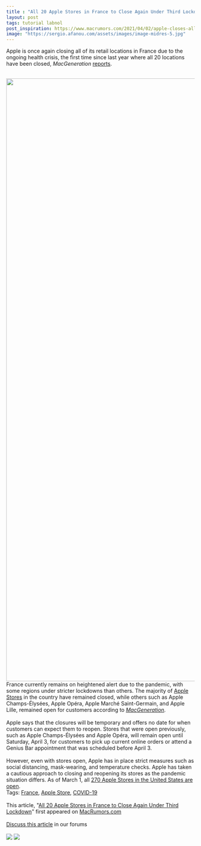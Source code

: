 ```yaml
---
title : "All 20 Apple Stores in France to Close Again Under Third Lockdown"
layout: post
tags: tutorial labnol
post_inspiration: https://www.macrumors.com/2021/04/02/apple-closes-all-france-retail-locations/
image: "https://sergio.afanou.com/assets/images/image-midres-5.jpg"
---
```


Apple is once again closing all of its retail locations in France due to the ongoing health crisis, the first time since last year where all 20 locations have been closed, <em>MacGeneration</em> <a href="https://www.macg.co/aapl/2021/04/apple-referme-tous-ses-stores-en-france-120595">reports</a>.
<br/>

<br/>
<img src="https://images.macrumors.com/article-new/2021/04/apple-lille-france.jpeg" alt="" width="2880" height="1612" class="aligncenter size-full wp-image-792066" />
<br/>
France currently remains on heightened alert due to the pandemic, with some regions under stricter lockdowns than others. The majority of <a href="https://www.macrumors.com/roundup/apple-retail-stores/">Apple Stores</a> in the country have remained closed, while others such as Apple Champs-Élysées, Apple Opéra, Apple Marché Saint-Germain, and Apple Lille, remained open for customers according to <em><a href="https://www.macg.co/aapl/2021/03/confinement-les-apple-store-de-paris-et-lille-restent-ouverts-120317">MacGeneration</a></em>.
<br/>

<br/>
Apple says that the closures will be temporary and offers no date for when customers can expect them to reopen. Stores that were open previously, such as Apple Champs-Élysées and Apple Opéra, will remain open until Saturday, April 3, for customers to pick up current online orders or attend a Genius Bar appointment that was scheduled before April 3.
<br/>

<br/>
However, even with stores open, Apple has in place strict measures such as social distancing, mask-wearing, and temperature checks. Apple has taken a cautious approach to closing and reopening its stores as the pandemic situation differs. As of March 1, all <a href="https://www.macrumors.com/2021/03/01/apple-reopens-all-us-retail-stores/">270 Apple Stores in the United States are open</a>.<div class="linkback">Tags: <a href="https://www.macrumors.com/guide/france/">France</a>, <a href="https://www.macrumors.com/guide/apple-store/">Apple Store</a>, <a href="https://www.macrumors.com/guide/covid-19-coronavirus/">COVID-19</a></div><br/>This article, &quot;<a href="https://www.macrumors.com/2021/04/02/apple-closes-all-france-retail-locations/">All 20 Apple Stores in France to Close Again Under Third Lockdown</a>&quot; first appeared on <a href="https://www.macrumors.com">MacRumors.com</a><br/><br/><a href="https://forums.macrumors.com/threads/all-20-apple-stores-in-france-to-close-again-under-third-lockdown.2290389/">Discuss this article</a> in our forums<br/><br/><div class="feedflare">
<a href="http://feeds.macrumors.com/~ff/MacRumors-All?a=-LQuVpwPxnE:2AW8jDr44VA:6W8y8wAjSf4"><img src="http://feeds.feedburner.com/~ff/MacRumors-All?d=6W8y8wAjSf4" border="0"></img></a> <a href="http://feeds.macrumors.com/~ff/MacRumors-All?a=-LQuVpwPxnE:2AW8jDr44VA:qj6IDK7rITs"><img src="http://feeds.feedburner.com/~ff/MacRumors-All?d=qj6IDK7rITs" border="0"></img></a>
</div><img src="http://feeds.feedburner.com/~r/MacRumors-All/~4/-LQuVpwPxnE" height="1" width="1" alt=""/>